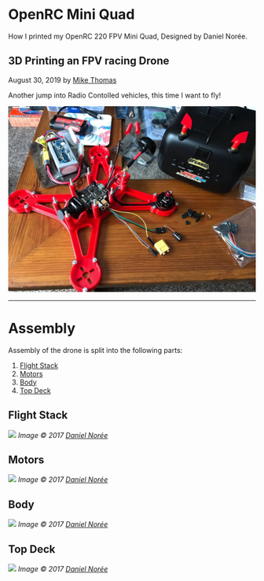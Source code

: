 # OpenRC Mini Quad

How I printed my OpenRC 220 FPV Mini Quad, Designed by Daniel Norée.

## 3D Printing an FPV racing Drone

August 30, 2019 by [Mike Thomas](https://github.com/mikepthomas)

Another jump into Radio Contolled vehicles, this time I want to fly!

![](https://github.com/mikepthomas/mikepthomas.github.io/raw/develop/src/img/openrc-mini-quad/mini-quad-hero.jpg)

---

# Assembly

Assembly of the drone is split into the following parts:

1. [Flight Stack](#flight-stack)
2. [Motors](#motors)
3. [Body](#body)
4. [Top Deck](#top-deck)

## Flight Stack

![](https://cdn.thingiverse.com/renders/26/51/4f/9f/11/fb69c74314b1c4dd86291f720344c80b_preview_featured.jpg)
_Image &copy; 2017 [Daniel Norée](https://danielnoree.com/)_

## Motors

![](https://cdn.thingiverse.com/renders/32/6d/40/f7/05/e722d113b2fb009ba3426204cb3afb86_preview_featured.jpg)
_Image &copy; 2017 [Daniel Norée](https://danielnoree.com/)_

## Body

![](https://cdn.thingiverse.com/renders/9a/75/f9/fa/7d/cef882309c568e1bed7d872d4704287f_preview_featured.jpg)
_Image &copy; 2017 [Daniel Norée](https://danielnoree.com/)_

## Top Deck

![](https://cdn.thingiverse.com/renders/e9/2e/ea/14/b2/82582c0da2d639c3dfffda954992fd8e_preview_featured.jpg)
_Image &copy; 2017 [Daniel Norée](https://danielnoree.com/)_
